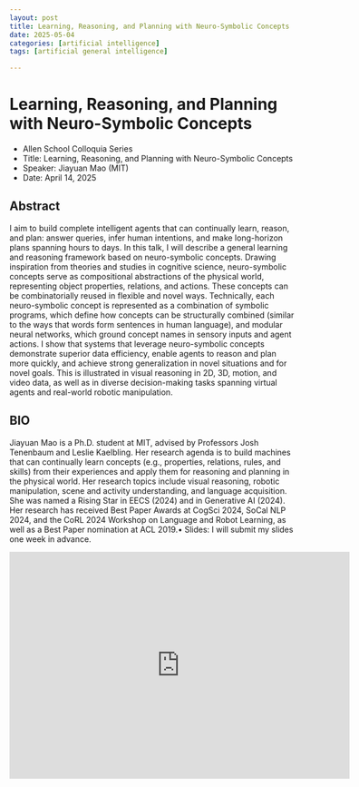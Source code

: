 ```yaml
---
layout: post
title: Learning, Reasoning, and Planning with Neuro-Symbolic Concepts  
date: 2025-05-04
categories: [artificial intelligence]
tags: [artificial general intelligence]

---
```


# Learning, Reasoning, and Planning with Neuro-Symbolic Concepts

* Allen School Colloquia Series
* Title: Learning, Reasoning, and Planning with Neuro-Symbolic Concepts
* Speaker: Jiayuan Mao (MIT)
* Date: April 14, 2025

## Abstract

I aim to build complete intelligent agents that can continually learn, reason, and plan: answer queries, infer human intentions, and make long-horizon plans spanning hours to days. In this talk, I will describe a general learning and reasoning framework based on neuro-symbolic concepts. Drawing inspiration from theories and studies in cognitive science, neuro-symbolic concepts serve as compositional abstractions of the physical world, representing object properties, relations, and actions. These concepts can be combinatorially reused in flexible and novel ways. Technically, each neuro-symbolic concept is represented as a combination of symbolic programs, which define how concepts can be structurally combined (similar to the ways that words form sentences in human language), and modular neural networks, which ground concept names in sensory inputs and agent actions. I show that systems that leverage neuro-symbolic concepts demonstrate superior data efficiency, enable agents to reason and plan more quickly, and achieve strong generalization in novel situations and for novel goals. This is illustrated in visual reasoning in 2D, 3D, motion, and video data, as well as in diverse decision-making tasks spanning virtual agents and real-world robotic manipulation.

## BIO

Jiayuan Mao is a Ph.D. student at MIT, advised by Professors Josh Tenenbaum and Leslie Kaelbling. Her research agenda is to build machines that can continually learn concepts (e.g., properties, relations, rules, and skills) from their experiences and apply them for reasoning and planning in the physical world. Her research topics include visual reasoning, robotic manipulation, scene and activity understanding, and language acquisition. She was named a Rising Star in EECS (2024) and in Generative AI (2024). Her research has received Best Paper Awards at CogSci 2024, SoCal NLP 2024, and the CoRL 2024 Workshop on Language and Robot Learning, as well as a Best Paper nomination at ACL 2019.• Slides: I will submit my slides one week in advance.

<iframe width="600" height="400" src="https://www.youtube.com/embed/g3-uFiCQ_KI?si=kreZaOunUwe7nBwD" title="YouTube video player" frameborder="0" allow="accelerometer; autoplay; clipboard-write; encrypted-media; gyroscope; picture-in-picture; web-share" referrerpolicy="strict-origin-when-cross-origin" allowfullscreen></iframe>